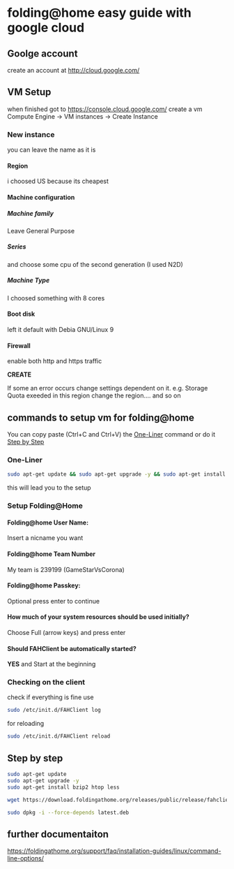 # folding@home easy guide with google cloud

## Goolge account
create an account at http://cloud.google.com/ 

## VM Setup
when finished got to https://console.cloud.google.com/
create a vm Compute Engine -> VM instances -> Create Instance

### New instance
you can leave the name as it is
#### Region
i choosed US because its cheapest
#### Machine configuration
##### Machine family
Leave General Purpose
##### Series
and choose some cpu of the second generation (I used N2D)
##### Machine Type 
I choosed something with 8 cores

#### Boot disk 
left it default with Debia GNU/Linux 9

#### Firewall 
enable both http and https traffic

**CREATE**

If some an error occurs change settings dependent on it.
e.g. Storage Quota exeeded in this region
change the region.... and so on


## commands to setup vm for folding@home

You can copy paste (Ctrl+C and Ctrl+V) the [One-Liner](https://github.com/Korny666/fah/blob/master/README.md#one-liner) command or do it [Step by Step](https://github.com/Korny666/fah/blob/master/README.md#step-by-step)
### One-Liner
```sh
sudo apt-get update && sudo apt-get upgrade -y && sudo apt-get install bzip2 htop less && wget https://download.foldingathome.org/releases/public/release/fahclient/debian-stable-64bit/v7.5/latest.deb && sudo dpkg -i --force-depends latest.deb
```
this will lead you to the setup
### Setup Folding@Home
#### Folding@home User Name:
Insert a nicname you want
#### Folding@home Team Number
My team is 239199 (GameStarVsCorona)
#### Folding@home Passkey:
Optional press enter to continue
#### How much of your system resources should be used initially?
Choose Full (arrow keys) and press enter
#### Should FAHClient be automatically started?
**YES** and Start at the beginning

### Checking on the client
check if everything is fine use
```sh
sudo /etc/init.d/FAHClient log
```
for reloading 
```sh
sudo /etc/init.d/FAHClient reload
```

## Step by step
```sh
sudo apt-get update
sudo apt-get upgrade -y
sudo apt-get install bzip2 htop less

wget https://download.foldingathome.org/releases/public/release/fahclient/debian-stable-64bit/v7.5/latest.deb

sudo dpkg -i --force-depends latest.deb
```
## further documentaiton
https://foldingathome.org/support/faq/installation-guides/linux/command-line-options/
